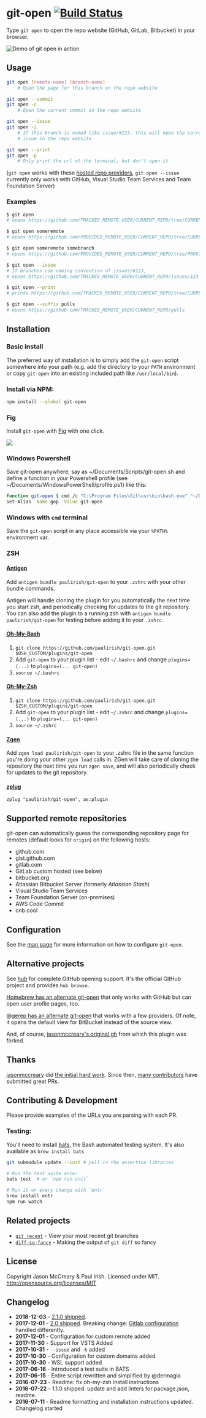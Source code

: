 # git-open [![Build Status](https://img.shields.io/travis/paulirish/git-open/master.svg)](https://travis-ci.org/paulirish/git-open)

Type `git open` to open the repo website (GitHub, GitLab, Bitbucket) in your browser.

![Demo of git open in action](https://user-images.githubusercontent.com/39191/33507513-f60041ae-d6a9-11e7-985c-ab296d6a5b0f.gif)

## Usage

```sh
git open [remote-name] [branch-name]
    # Open the page for this branch on the repo website

git open --commit
git open -c
    # Open the current commit in the repo website

git open --issue
git open -i
    # If this branch is named like issue/#123, this will open the corresponding
    # issue in the repo website

git open --print
git open -p
    # Only print the url at the terminal, but don't open it
```

(`git open` works with these [hosted repo providers](#supported-remote-repositories), `git open --issue` currently only works with GitHub, Visual Studio Team Services and Team Foundation Server)

### Examples

```sh
$ git open
# opens https://github.com/TRACKED_REMOTE_USER/CURRENT_REPO/tree/CURRENT_BRANCH

$ git open someremote
# opens https://github.com/PROVIDED_REMOTE_USER/CURRENT_REPO/tree/CURRENT_BRANCH

$ git open someremote somebranch
# opens https://github.com/PROVIDED_REMOTE_USER/CURRENT_REPO/tree/PROVIDED_BRANCH

$ git open --issue
# If branches use naming convention of issues/#123,
# opens https://github.com/TRACKED_REMOTE_USER/CURRENT_REPO/issues/123

$ git open --print
# prints https://github.com/TRACKED_REMOTE_USER/CURRENT_REPO/tree/CURRENT_BRANCH

$ git open --suffix pulls
# opens https://github.com/TRACKED_REMOTE_USER/CURRENT_REPO/pulls
```

## Installation

### Basic install

The preferred way of installation is to simply add the `git-open` script
somewhere into your path (e.g. add the directory to your `PATH` environment
or copy `git-open` into an existing included path like `/usr/local/bin`).

### Install via NPM:

```sh
npm install --global git-open
```
### Fig

Install `git-open` with [Fig](https://fig.io) with one click.

<a href="https://fig.io/plugins/other/git-open" target="_blank"><img src="https://fig.io/badges/install-with-fig.svg" /></a>

### Windows Powershell

Save git-open anywhere, say as ~/Documents/Scripts/git-open.sh and define
a function in your Powershell profile (see ~/Documents/WindowsPowerShell/profile.ps1) like this:

```sh
function git-open { cmd /c "C:\Program Files\Git\usr\bin\bash.exe" "~/Documents/Scripts/git-open.sh" }
Set-Alias -Name gop -Value git-open
```

### Windows with `cmd` terminal

Save the `git-open` script in any place accessible via your `%PATH%` environment var.

### ZSH

#### [Antigen](https://github.com/zsh-users/antigen)

Add `antigen bundle paulirish/git-open` to your `.zshrc` with your other bundle
commands.

Antigen will handle cloning the plugin for you automatically the next time you
start zsh, and periodically checking for updates to the git repository. You can
also add the plugin to a running zsh with `antigen bundle paulirish/git-open`
for testing before adding it to your `.zshrc`.

#### [Oh-My-Bash](https://github.com/ohmybash/oh-my-bash)

1. `git clone https://github.com/paulirish/git-open.git $OSH_CUSTOM/plugins/git-open`
2. Add `git-open` to your plugin list - edit `~/.bashrc` and change
    `plugins=(...)` to `plugins=(... git-open)`
3. `source ~/.bashrc`

#### [Oh-My-Zsh](http://ohmyz.sh/)

1. `git clone https://github.com/paulirish/git-open.git $ZSH_CUSTOM/plugins/git-open`
2. Add `git-open` to your plugin list - edit `~/.zshrc` and change
    `plugins=(...)` to `plugins=(... git-open)`
3. `source ~/.zshrc`

#### [Zgen](https://github.com/tarjoilija/zgen)

Add `zgen load paulirish/git-open` to your .zshrc file in the same function
you're doing your other `zgen load` calls in. ZGen will take care of cloning
the repository the next time you run `zgen save`, and will also periodically
check for updates to the git repository.

#### [zplug](https://github.com/zplug/zplug)

`zplug "paulirish/git-open", as:plugin`

## Supported remote repositories

git-open can automatically guess the corresponding repository page for remotes
(default looks for `origin`) on the following hosts:

- github.com
- gist.github.com
- gitlab.com
- GitLab custom hosted (see below)
- bitbucket.org
- Atlassian Bitbucket Server (formerly _Atlassian Stash_)
- Visual Studio Team Services
- Team Foundation Server (on-premises)
- AWS Code Commit
- cnb.cool

## Configuration 

See the [man page](git-open.1.md) for more information on how to configure `git-open`.

## Alternative projects

See [hub](https://github.com/github/hub) for complete GitHub opening support.
It's the official GitHub project and provides `hub browse`.

[Homebrew has an alternate git-open](https://github.com/jeffreyiacono/git-open)
that only works with GitHub but can open user profile pages, too.

@[gerep has an alternate git-open](https://github.com/gerep/git-open) that
works with a few providers. Of note, it opens the default view for BitBucket
instead of the source view.

And, of course, [jasonmccreary's original gh](https://github.com/jasonmccreary/gh)
from which this plugin was forked.

## Thanks

[jasonmccreary](https://github.com/jasonmccreary/) did [the initial hard work](https://github.com/jasonmccreary/gh). Since then, [many contributors](https://github.com/paulirish/git-open/graphs/contributors) have submitted great PRs.

## Contributing & Development

Please provide examples of the URLs you are parsing with each PR.

### Testing:

You'll need to install [bats](https://github.com/sstephenson/bats#installing-bats-from-source), the Bash automated testing system. It's also available as `brew install bats`

```sh
git submodule update --init # pull in the assertion libraries

# Run the test suite once:
bats test  # or `npm run unit`

# Run it on every change with `entr`
brew install entr
npm run watch
```

## Related projects

- [`git recent`](https://github.com/paulirish/git-recent) - View your most recent git branches
- [`diff-so-fancy`](https://github.com/so-fancy/diff-so-fancy/) - Making the output of `git diff` so fancy

## License

Copyright Jason McCreary & Paul Irish. Licensed under MIT.
<http://opensource.org/licenses/MIT>

## Changelog


- **2018-12-03** - [2.1.0 shipped](https://github.com/paulirish/git-open/releases/tag/v2.1.0). 
- **2017-12-01** - [2.0 shipped](https://github.com/paulirish/git-open/releases/tag/v2.0.0). Breaking change: [Gitlab configuration](https://github.com/paulirish/git-open#configuration) handled differently.
- **2017-12-01** - Configuration for custom remote added
- **2017-11-30** - Support for VSTS Added
- **2017-10-31** - `--issue` and `-h` added
- **2017-10-30** - Configuration for custom domains added
- **2017-10-30** - WSL support added
- **2017-06-16** - Introduced a test suite in BATS
- **2017-06-15** - Entire script rewritten and simplified by @dermagia
- **2016-07-23** - Readme: fix oh-my-zsh install instructions
- **2016-07-22** - 1.1.0 shipped. update and add linters for package.json, readme.
- **2016-07-11** - Readme formatting and installation instructions updated. Changelog started

